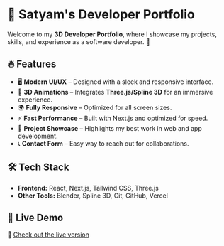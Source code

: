 # 🌟 Satyam's Developer Portfolio

Welcome to my **3D Developer Portfolio**, where I showcase my projects, skills, and experience as a software developer. 🚀

## 🔥 Features
- 🖥️ **Modern UI/UX** – Designed with a sleek and responsive interface.
- 🎨 **3D Animations** – Integrates **Three.js/Spline 3D** for an immersive experience.
- 🌍 **Fully Responsive** – Optimized for all screen sizes.
- ⚡ **Fast Performance** – Built with Next.js and optimized for speed.
- 📂 **Project Showcase** – Highlights my best work in web and app development.
- 📞 **Contact Form** – Easy way to reach out for collaborations.

## 🛠️ Tech Stack
- **Frontend:** React, Next.js, Tailwind CSS, Three.js
- **Other Tools:** Blender, Spline 3D, Git, GitHub, Vercel

## 🚀 Live Demo
🔗 [Check out the live version](https://singular-pasca-8565aa.netlify.app/)  

